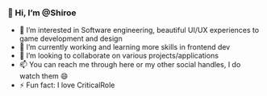 ###  👋 Hi, I’m @Shiroe
- 👀 I’m interested in Software engineering, beautiful UI/UX experiences to game development and design
- 🌱 I’m currently working and learning more skills in frontend dev
- 💞️ I’m looking to collaborate on various projects/applications
- 📫 You can reach me through here or my other social handles, I do watch them 😄
- ⚡ Fun fact: I love CriticalRole
<!--
**Shiroe/Shiroe** is a ✨ _special_ ✨ repository because its `README.md` (this file) appears on your GitHub profile.

Here are some ideas to get you started:

- 🔭 I’m currently working on ...
- 🌱 I’m currently learning ...
- 👯 I’m looking to collaborate on ...
- 🤔 I’m looking for help with ...
- 💬 Ask me about ...
- 📫 How to reach me: ...
- 😄 Pronouns: ...
- ⚡ Fun fact: ...
-->
